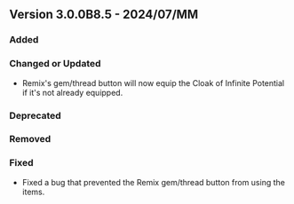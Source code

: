 ## Version 3.0.0B8.5 - 2024/07/MM

### Added
### Changed or Updated
- Remix's gem/thread button will now equip the Cloak of Infinite Potential if it's not already equipped.
### Deprecated
### Removed
### Fixed
- Fixed a bug that prevented the Remix gem/thread button from using the items.